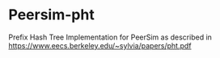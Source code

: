 # Peersim-pht
Prefix Hash Tree Implementation for PeerSim as described in https://www.eecs.berkeley.edu/~sylvia/papers/pht.pdf
